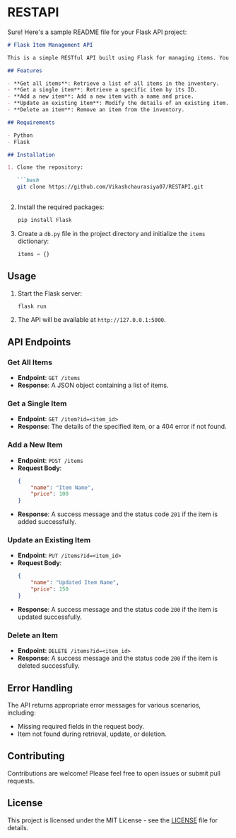 # RESTAPI
Sure! Here's a sample README file for your Flask API project:

```markdown
# Flask Item Management API

This is a simple RESTful API built using Flask for managing items. You can create, read, update, and delete items from the inventory.

## Features

- **Get all items**: Retrieve a list of all items in the inventory.
- **Get a single item**: Retrieve a specific item by its ID.
- **Add a new item**: Add a new item with a name and price.
- **Update an existing item**: Modify the details of an existing item.
- **Delete an item**: Remove an item from the inventory.

## Requirements

- Python
- Flask

## Installation

1. Clone the repository:

   ```bash
   git clone https://github.com/Vikashchaurasiya07/RESTAPI.git
 
   ```

2. Install the required packages:

   ```bash
   pip install Flask
   ```

3. Create a `db.py` file in the project directory and initialize the `items` dictionary:

   ```python
   items = {}
   ```

## Usage

1. Start the Flask server:

   ```bash
   flask run
   ```

2. The API will be available at `http://127.0.0.1:5000`.

## API Endpoints

### Get All Items

- **Endpoint**: `GET /items`
- **Response**: A JSON object containing a list of items.

### Get a Single Item

- **Endpoint**: `GET /item?id=<item_id>`
- **Response**: The details of the specified item, or a 404 error if not found.

### Add a New Item

- **Endpoint**: `POST /items`
- **Request Body**: 
    ```json
    {
        "name": "Item Name",
        "price": 100
    }
    ```
- **Response**: A success message and the status code `201` if the item is added successfully.

### Update an Existing Item

- **Endpoint**: `PUT /items?id=<item_id>`
- **Request Body**: 
    ```json
    {
        "name": "Updated Item Name",
        "price": 150
    }
    ```
- **Response**: A success message and the status code `200` if the item is updated successfully.

### Delete an Item

- **Endpoint**: `DELETE /items?id=<item_id>`
- **Response**: A success message and the status code `200` if the item is deleted successfully.

## Error Handling

The API returns appropriate error messages for various scenarios, including:
- Missing required fields in the request body.
- Item not found during retrieval, update, or deletion.

## Contributing

Contributions are welcome! Please feel free to open issues or submit pull requests.

## License

This project is licensed under the MIT License - see the [LICENSE](LICENSE) file for details.
```

